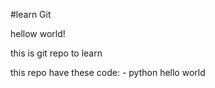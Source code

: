 #learn Git

hellow world!

this is git repo to learn

this repo have these code: - python hello world
